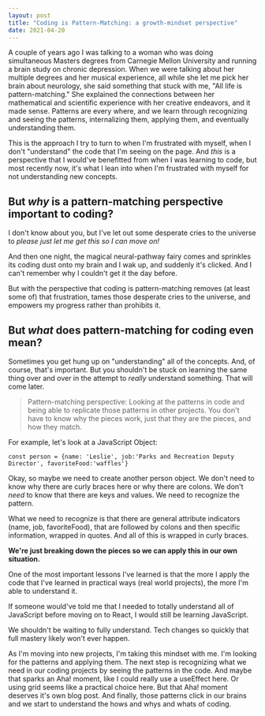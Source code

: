 ```yaml
---
layout: post
title: "Coding is Pattern-Matching: a growth-mindset perspective"
date: 2021-04-20
---
```


A couple of years ago I was talking to a woman who was doing simultaneous Masters degrees from Carnegie Mellon University and running a brain study on chronic depression. When we were talking about her multiple degrees and her musical experience, all while she let me pick her brain about neurology, she said something that stuck with me, "All life is pattern-matching." She explained the connections between her mathematical and scientific experience with her creative endeavors, and it made sense. Patterns are every where, and we learn through recognizing and seeing the patterns, internalizing them, applying them, and eventually understanding them.

This is the approach I try to turn to when I'm frustrated with myself, when I don't "understand" the code that I'm seeing on the page. And _this_ is a perspective that I would've benefitted from when I was learning to code, but most recently now, it's what I lean into when I'm frustrated with myself for not understanding new concepts.

## But _why_ is a pattern-matching perspective important to coding?

I don't know about you, but I've let out some desperate cries to the universe to _please just let me get this so I can move on!_

And then one night, the magical neural-pathway fairy comes and sprinkles its coding dust onto my brain and I wak up, and suddenly it's clicked. And I can't remember why I couldn't get it the day before.

But with the perspective that coding is pattern-matching removes (at least some of) that frustration, tames those desperate cries to the universe, and empowers my progress rather than prohibits it.

## But _what_ does pattern-matching for coding even mean?

Sometimes you get hung up on "understanding" all of the concepts. And, of course, that's important. But you shouldn't be stuck on learning the same thing over and over in the attempt to _really_ understand something. That will come later.

> Pattern-matching perspective: Looking at the patterns in code and being able to replicate those patterns in other projects. You don't have to know why the pieces work, just that they are the pieces, and how they match.

For example, let's look at a JavaScript Object:

`const person = {name: 'Leslie', job:'Parks and Recreation Deputy Director', favoriteFood:'waffles'}`

Okay, so maybe we need to create another person object. We don't need to know why there are curly braces here or why there are colons. We don't _need_ to know that there are keys and values. We need to recognize the pattern.

What we need to recognize is that there are general attribute indicators (name, job, favoriteFood), that are followed by colons and then specific information, wrapped in quotes. And all of this is wrapped in curly braces.

**We're just breaking down the pieces so we can apply this in our own situation.**

One of the most important lessons I've learned is that the more I apply the code that I've learned in practical ways (real world projects), the more I'm able to understand it.

If someone would've told me that I needed to totally understand all of JavaScript before moving on to React, I would still be learning JavaScript.

We shouldn't be waiting to fully understand. Tech changes so quickly that full mastery likely won't ever happen.

As I'm moving into new projects, I'm taking this mindset with me. I'm looking for the patterns and applying them. The next step is recognizing what we need in our coding projects by seeing the patterns in the code. And maybe that sparks an Aha! moment, like I could really use a useEffect here. Or using grid seems like a practical choice here. But that Aha! moment deserves it's own blog post. And finally, those patterns click in our brains and we start to understand the hows and whys and whats of coding.
